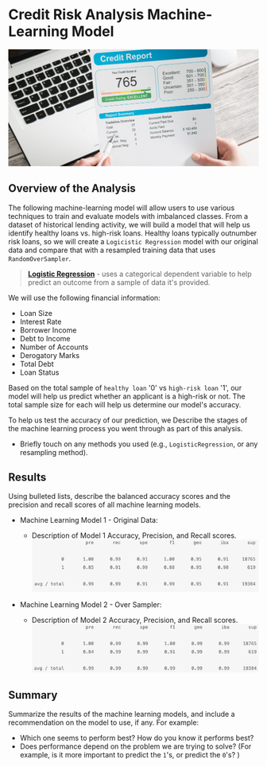 # Credit Risk Analysis Machine-Learning Model
![machinelearning](images/credit_report.jpg)

## Overview of the Analysis

The following machine-learning model will allow users to use various techniques to train and evaluate models with imbalanced classes.  From a dataset of historical lending activity, we will build a model that will help us identify healthy loans vs. high-risk loans.  Healthy loans typically outnumber risk loans, so we will create a `Logicistic Regression` model with our original data and compare that with a resampled training data that uses `RandomOverSampler`.

  > **[Logistic Regression](https://towardsdatascience.com/logistic-regression-detailed-overview-46c4da4303bc)** - uses a categorical dependent variable to help predict an outcome from a sample of data it's provided.

We will use the following financial information:

* Loan Size
* Interest Rate
* Borrower Income
* Debt to Income
* Number of Accounts
* Derogatory Marks
* Total Debt
* Loan Status

Based on the total sample of `healthy loan` '0' vs `high-risk loan` '1', our model will help us predict whether an applicant is a high-risk or not.  The total sample size for each will help us determine our model's accuracy.

To help us test the accuracy of our prediction, we 
Describe the stages of the machine learning process you went through as part of this analysis.
* Briefly touch on any methods you used (e.g., `LogisticRegression`, or any resampling method).

## Results

Using bulleted lists, describe the balanced accuracy scores and the precision and recall scores of all machine learning models.

* Machine Learning Model 1 - Original Data:
  * Description of Model 1 Accuracy, Precision, and Recall scores.
![original](images/original_report.jpg)


* Machine Learning Model 2 - Over Sampler:
  * Description of Model 2 Accuracy, Precision, and Recall scores.
![imbalanced](images/imbalanced_report.jpg)

## Summary

Summarize the results of the machine learning models, and include a recommendation on the model to use, if any. For example:
* Which one seems to perform best? How do you know it performs best?
* Does performance depend on the problem we are trying to solve? (For example, is it more important to predict the `1`'s, or predict the `0`'s? )
